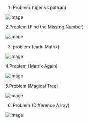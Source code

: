 1. Problem (tiger vs pathan)

   
![image](https://github.com/hasibur-rhman/phitron-final-exam/assets/71165892/b6deee3d-7bc6-48aa-ab16-f4cd4df9d287)


2.Problem (Find the Missing Number)

![image](https://github.com/hasibur-rhman/phitron-final-exam/assets/71165892/0c057c94-4f5f-4db6-9e91-c3860212fd5e)


3. problem (Jadu Matrix)


![image](https://github.com/hasibur-rhman/phitron-final-exam/assets/71165892/8220aa1a-18ae-44ae-86b5-26882fc92e10)


4.Problem (Matrix Again)


![image](https://github.com/hasibur-rhman/phitron-final-exam/assets/71165892/497b2be6-32fa-4e7d-894d-f9d6c4820098)


5.Problem (Magical Tree)

![image](https://github.com/hasibur-rhman/phitron-final-exam/assets/71165892/2eb18a4e-ded3-422b-bce8-ee074f2e9c6a)


6. Problem (Difference Array)

![image](https://github.com/hasibur-rhman/phitron-final-exam/assets/71165892/83ac0460-e2e3-4216-9301-c588d8dd137b)



